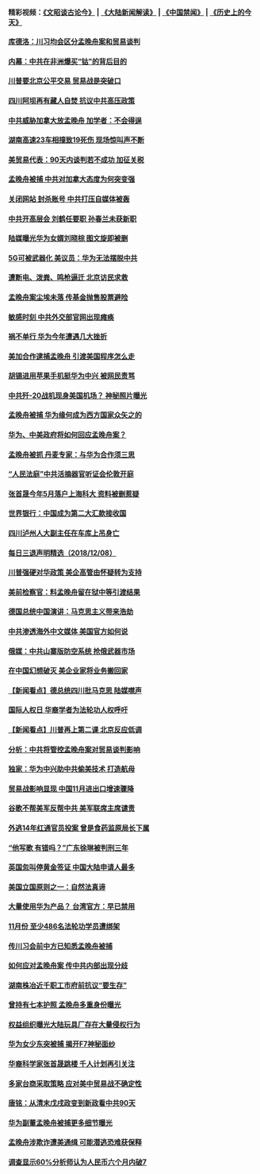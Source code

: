 #### 精彩视频：[《文昭谈古论今》](https://github.com/gfw-breaker/wenzhao/blob/master/README.md?t=12100031) | [《大陆新闻解读》](https://github.com/gfw-breaker/ntdtv-comedy/blob/master/README.md?t=12100031) | [《中国禁闻》](https://github.com/gfw-breaker/ntdtv-news/blob/master/README.md?t=12100031) | [《历史上的今天》](https://github.com/gfw-breaker/today-in-history/blob/master/README.md?t=12100031) 

#### [库德洛：川习均会区分孟晚舟案和贸易谈判](../pages/nsc413/n10900460.md?t=12100031) 

#### [内幕：中共在非洲爆买“钴”的背后目的](../pages/nsc413/n10898949.md?t=12100031) 

#### [川普要北京公平交易 贸易战是突破口](../pages/nsc413/n10899845.md?t=12100031) 

#### [四川阿坝再有藏人自焚 抗议中共高压政策](../pages/nsc413/n10900382.md?t=12100031) 

#### [中共威胁加拿大放孟晚舟 加学者：不会得逞](../pages/nsc413/n10900371.md?t=12100031) 

#### [湖南高速23车相撞致19死伤 现场惊叫声不断](../pages/nsc413/n10900358.md?t=12100031) 

#### [美贸易代表：90天内谈判若不成功 加征关税](../pages/nsc413/n10900378.md?t=12100031) 

#### [孟晚舟被捕 中共对加拿大态度为何突变强](../pages/nsc413/n10900257.md?t=12100031) 

#### [关闭网站 封杀账号 中共打压自媒体被轰](../pages/nsc413/n10900251.md?t=12100031) 

#### [中共开高层会 刘鹤任要职 孙春兰未获新职](../pages/nsc413/n10900199.md?t=12100031) 

#### [陆媒曝光华为女婿刘晓棕 图文旋即被删](../pages/nsc413/n10900299.md?t=12100031) 

#### [5G可被武器化 美议员：华为无法摆脱中共](../pages/nsc413/n10900268.md?t=12100031) 

#### [遭断电、泼粪、鸣枪逼迁 北京访民求救](../pages/nsc413/n10900141.md?t=12100031) 


#### [孟晚舟案尘埃未落 传基金抛售股票避险](../pages/nsc413/n10899673.md?t=12100031) 

#### [敏感时刻 中共外交部官网出现瘫痪](../pages/nsc413/n10899799.md?t=12100031) 

#### [祸不单行 华为今年遭遇几大挫折](../pages/nsc413/n10899825.md?t=12100031) 

#### [美加合作逮捕孟晚舟 引渡美国程序怎么走](../pages/nsc413/n10899536.md?t=12100031) 

#### [胡锡进用苹果手机挺华为中兴 被网民责骂](../pages/nsc413/n10899558.md?t=12100031) 

#### [中共歼-20战机现身美国机场？ 神秘照片曝光](../pages/nsc413/n10899663.md?t=12100031) 

#### [孟晚舟被捕 华为缘何成为西方国家众矢之的](../pages/nsc413/n10899515.md?t=12100031) 

#### [华为、中美政府将如何回应孟晚舟案？](../pages/nsc413/n10899591.md?t=12100031) 

#### [孟晚舟被抓 丹麦专家：与华为合作须三思](../pages/nsc413/n10899564.md?t=12100031) 

#### [“人民法庭”中共活摘器官听证会伦敦开庭](../pages/nsc413/n10899563.md?t=12100031) 

#### [张首晟今年5月落户上海科大 资料被删惹疑](../pages/nsc413/n10899519.md?t=12100031) 

#### [世界银行：中国成为第二大汇款接收国](../pages/nsc413/n10899513.md?t=12100031) 

#### [四川泸州人大副主任在车库上吊身亡](../pages/nsc413/n10899498.md?t=12100031) 

#### [每日三退声明精选（2018/12/08）](../pages/nsc413/n10899495.md?t=12100031) 

#### [川普强硬对华政策 美企高管由怀疑转为支持](../pages/nsc413/n10899481.md?t=12100031) 

#### [美前检察官：料孟晚舟留在狱中等引渡结果](../pages/nsc413/n10899248.md?t=12100031) 

#### [德国总统中国演讲：马克思主义带来浩劫](../pages/nsc413/n10899251.md?t=12100031) 

#### [中共渗透海外中文媒体 美国官方如何说](../pages/nsc413/n10893253.md?t=12100031) 

#### [俄媒：中共山寨版防空系统 抢俄武器市场](../pages/nsc413/n10899363.md?t=12100031) 

#### [在中国幻想破灭 美企业家将业务搬回家](../pages/nsc413/n10899238.md?t=12100031) 

#### [【新闻看点】德总统四川批马克思 陆媒噤声](../pages/nsc413/n10899297.md?t=12100031) 

#### [国际人权日 华裔学者为法轮功人权呼吁](../pages/nsc413/n10899011.md?t=12100031) 

#### [【新闻看点】川普再上第二课 北京反应低调](../pages/nsc413/n10899200.md?t=12100031) 

#### [分析：中共将管控孟晚舟案对贸易谈判影响](../pages/nsc413/n10899115.md?t=12100031) 

#### [独家：华为中兴助中共偷美技术 打造航母](../pages/nsc413/n10899158.md?t=12100031) 

#### [贸易战影响显现 中国11月进出口增速骤降](../pages/nsc413/n10899155.md?t=12100031) 

#### [谷歌不帮美军反帮中共 美军联席主席谴责](../pages/nsc413/n10899167.md?t=12100031) 

#### [外逃14年红通官员投案 曾是食药监原局长下属](../pages/nsc413/n10898727.md?t=12100031) 

#### [“他写歌 有错吗？”广东徐琳被判刑三年](../pages/nsc413/n10898480.md?t=12100031) 


#### [英国忽叫停黄金签证 中国大陆申请人最多](../pages/nsc413/n10898953.md?t=12100031) 

#### [美国立国原则之一：自然法真谛](../pages/nsc413/n10888841.md?t=12100031) 

#### [大量使用华为产品？ 台湾官方：早已禁用](../pages/nsc413/n10898855.md?t=12100031) 

#### [11月份 至少486名法轮功学员遭绑架](../pages/nsc413/n10897103.md?t=12100031) 

#### [传川习会前中方已知悉孟晚舟被捕](../pages/nsc413/n10898802.md?t=12100031) 

#### [如何应对孟晚舟案 传中共内部出现分歧](../pages/nsc413/n10898719.md?t=12100031) 

#### [湖南株冶近千职工市府前抗议“要生存”](../pages/nsc413/n10898415.md?t=12100031) 

#### [曾持有七本护照 孟晚舟多重身份曝光](../pages/nsc413/n10898709.md?t=12100031) 

#### [权益组织曝光大陆玩具厂存在大量侵权行为](../pages/nsc413/n10898535.md?t=12100031) 

#### [华为女少东突被捕 揭开F7神秘面纱](../pages/nsc413/n10898388.md?t=12100031) 

#### [华裔科学家张首晟跳楼 千人计划再引关注](../pages/nsc413/n10898446.md?t=12100031) 

#### [多家台商采取策略 应对美中贸易战不确定性](../pages/nsc413/n10898584.md?t=12100031) 

#### [唐铭：从清末戊戌政变到新政看中共90天](../pages/nsc413/n10898616.md?t=12100031) 

#### [华为副董孟晚舟被捕更多细节曝光](../pages/nsc413/n10898545.md?t=12100031) 

#### [孟晚舟涉欺诈遭美通缉 可能潜逃恐难获保释](../pages/nsc413/n10898102.md?t=12100031) 

#### [调查显示60%分析师认为人民币六个月内破7](../pages/nsc413/n10898346.md?t=12100031) 

